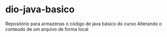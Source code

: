 # dio-java-basico
Repositório para armazenas o código de java básico do curso
Alterando o conteudo de um arquivo de forma local
